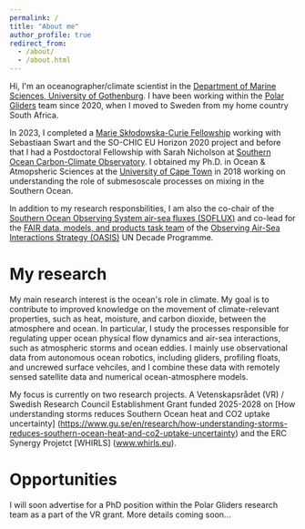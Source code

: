 ```yaml
---
permalink: /
title: "About me"
author_profile: true
redirect_from: 
  - /about/
  - /about.html
---
```


Hi, I'm an oceanographer/climate scientist in the [Department of Marine Sciences, University of Gothenburg](https://www.gu.se/en/marina-vetenskaper). I have been working within the [Polar Gliders](www.sebswart.com) team since 2020, when I moved to Sweden from my home country South Africa. 

In 2023, I completed a [Marie Skłodowska-Curie Fellowship](https://cordis.europa.eu/project/id/101032683/reporting) working with Sebastiaan Swart and the SO-CHIC EU Horizon 2020 project and before that I had a Postdoctoral Fellowship with Sarah Nicholson at [Southern Ocean Carbon-Climate Observatory](http://socco.org.za/). I obtained my Ph.D. in Ocean & Atmopsheric Sciences at the [University of Cape Town](https://science.uct.ac.za/department-oceanography) in 2018 working on understanding the role of submesoscale processes on mixing in the Southern Ocean. 

In addition to my research responsbilities, I am also the co-chair of the [Southern Ocean Observing System air-sea fluxes (SOFLUX)](https://soos.aq/activities/cwg/soflux) and co-lead for the [FAIR data, models, and products task team](https://airseaobs.org/FAIR-data) of the [Observing Air-Sea Interactions Strategy (OASIS)](https://airseaobs.org/) UN Decade Programme.

My research
======
My main research interest is the ocean's role in climate. My goal is to contribute to improved knowledge on the movement of climate-relevant properties, such as heat, moisture, and carbon dioxide, between the atmosphere and ocean. In particular, I study the processes responsible for regulating upper ocean physical flow dynamics and air-sea interactions, such as atmospheric storms and ocean eddies. I mainly use observational data from autonomous ocean robotics, including gliders, profiling floats, and uncrewed surface vehciles, and I combine these data with remotely sensed satellite data and numerical ocean-atmosphere models. 

My focus is currently on two research projects. A Vetenskapsrådet (VR) / Swedish Research Council Establishment Grant funded 2025-2028 on [How understanding storms reduces Southern Ocean heat and CO2 uptake uncertainty] (https://www.gu.se/en/research/how-understanding-storms-reduces-southern-ocean-heat-and-co2-uptake-uncertainty) and the ERC Synergy Projetct [WHIRLS] (www.whirls.eu). 

Opportunities
======
I will soon advertise for a PhD position within the Polar Gliders research team as a part of the VR grant. More details coming soon...